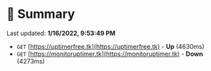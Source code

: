 # 📖 Summary
Last updated: **1/16/2022, 9:53:49 PM**

- `GET` [https://uptimerfree.tk](https://uptimerfree.tk) - **Up** (4630ms)
- `GET` [https://monitoruptimer.tk](https://monitoruptimer.tk) - **Down** (4273ms)
